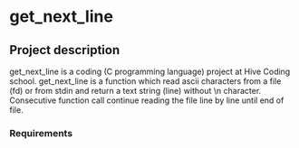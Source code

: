 # get_next_line

## Project description
get_next_line is a coding (C programming language) project at Hive Coding school. get_next_line is a function which read ascii characters from a file (fd) or from stdin and return a text string (line) without \n character. Consecutive function call continue reading the file line by line until end of file.

### Requirements
